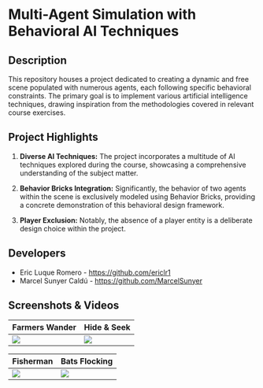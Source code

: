 # Multi-Agent Simulation with Behavioral AI Techniques

## Description
This repository houses a project dedicated to creating a dynamic and free scene populated with numerous agents, each following specific behavioral constraints. The primary goal is to implement various artificial intelligence techniques, drawing inspiration from the methodologies covered in relevant course exercises.

## Project Highlights
1. **Diverse AI Techniques:** The project incorporates a multitude of AI techniques explored during the course, showcasing a comprehensive understanding of the subject matter.

2. **Behavior Bricks Integration:** Significantly, the behavior of two agents within the scene is exclusively modeled using Behavior Bricks, providing a concrete demonstration of this behavioral design framework.

3. **Player Exclusion:** Notably, the absence of a player entity is a deliberate design choice within the project.

## Developers

 - Eric Luque Romero - https://github.com/ericlr1
 - Marcel Sunyer Caldú - https://github.com/MarcelSunyer

## Screenshots & Videos

| Farmers Wander | Hide & Seek |
|----------|----------|
| <img src="https://github.com/MarcelSunyer/Advanced-Game-AI-Scene/assets/99949465/4636ebd0-ae13-4d3a-9eb7-59e6e681253d"> | <img src="https://github.com/MarcelSunyer/Advanced-Game-AI-Scene/assets/99949465/498003d8-a403-427a-ba8c-09d7c8a8b462"> |



| Fisherman | Bats Flocking |
|----------|----------|
| <img src="https://github.com/MarcelSunyer/Advanced-Game-AI-Scene/assets/99949465/14367a86-78c9-42eb-9c18-e8f744ae8696"> | <img src="https://github.com/MarcelSunyer/Advanced-Game-AI-Scene/assets/99949465/f14ca87a-86b8-4dd1-9f38-2699c3fea995"> |
